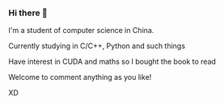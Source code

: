 ### Hi there 👋

I'm a student of computer science in China.

Currently studying in C/C++, Python and such things

Have interest in CUDA and maths so I bought the book to read

Welcome to comment anything as you like!

XD
<!--
**altship/altship** is a ✨ _special_ ✨ repository because its `README.md` (this file) appears on your GitHub profile.

Here are some ideas to get you started:

- 🔭 I’m currently working on ...
- 🌱 I’m currently learning ...
- 👯 I’m looking to collaborate on ...
- 🤔 I’m looking for help with ...
- 💬 Ask me about ...
- 📫 How to reach me: ...
- 😄 Pronouns: ...
- ⚡ Fun fact: ...
-->
